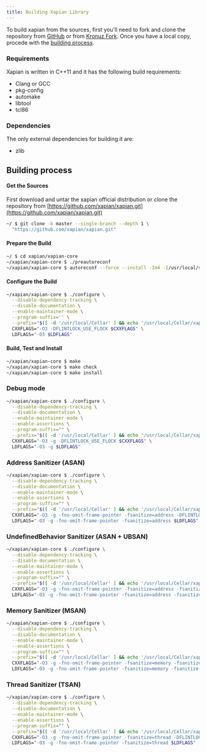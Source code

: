 ```yaml
---
title: Building Xapian Library
---
```


[GitHub]: https://github.com/xapian/xapian
[Kronuz Fork]: https://github.com/Kronuz/xapian

To build xapian from the sources, first you'll need to fork and clone the
repository from [GitHub] or from [Kronuz Fork]. Once you have a local copy,
procede with the [building process](#building-process).


### Requirements

Xapian is written in C++11 and it has the following build requirements:

* Clang or GCC
* pkg-config
* automake
* libtool
* tcl86


### Dependencies

The only external dependencies for building it are:

* zlib


## Building process

#### Get the Sources

First download and untar the xapian official distribution or clone the
repository from [https://github.com/xapian/xapian.git](https://github.com/xapian/xapian.git)

```sh
~/ $ git clone -b master --single-branch --depth 1 \
  "https://github.com/xapian/xapian.git"
```

#### Prepare the Build

```sh
~/ $ cd xapian/xapian-core
~/xapian/xapian-core $ ./preautoreconf
~/xapian/xapian-core $ autoreconf --force --install -Im4 -I/usr/local/share/aclocal
```

#### Configure the Build

```sh
~/xapian/xapian-core $ ./configure \
  --disable-dependency-tracking \
  --disable-documentation \
  --enable-maintainer-mode \
  --program-suffix='' \
  --prefix="$([ -d '/usr/local/Cellar' ] && echo '/usr/local/Cellar/xapian/1.5' || echo '/usr/local')" \
  CXXFLAGS="-O3 -DFLINTLOCK_USE_FLOCK $CXXFLAGS" \
  LDFLAGS="-O3 $LDFLAGS"
```

#### Build, Test and Install

```sh
~/xapian/xapian-core $ make
~/xapian/xapian-core $ make check
~/xapian/xapian-core $ make install
```


### Debug mode

```sh
~/xapian/xapian-core $ ./configure \
  --disable-dependency-tracking \
  --disable-documentation \
  --enable-maintainer-mode \
  --enable-assertions \
  --program-suffix="" \
  --prefix="$([ -d '/usr/local/Cellar' ] && echo '/usr/local/Cellar/xapian/1.5' || echo '/usr/local')" \
  CXXFLAGS="-O3 -g -DFLINTLOCK_USE_FLOCK $CXXFLAGS" \
  LDFLAGS="-O3 -g $LDFLAGS"
```


### Address Sanitizer (ASAN)

```sh
~/xapian/xapian-core $ ./configure \
  --disable-dependency-tracking \
  --disable-documentation \
  --enable-maintainer-mode \
  --enable-assertions \
  --program-suffix="" \
  --prefix="$([ -d '/usr/local/Cellar' ] && echo '/usr/local/Cellar/xapian/1.5-asan' || echo '/usr/local')" \
  CXXFLAGS="-O3 -g -fno-omit-frame-pointer -fsanitize=address -DFLINTLOCK_USE_FLOCK $CXXFLAGS" \
  LDFLAGS="-O3 -g -fno-omit-frame-pointer -fsanitize=address $LDFLAGS"
```


### UndefinedBehavior Sanitizer (ASAN + UBSAN)

```sh
~/xapian/xapian-core $ ./configure \
  --disable-dependency-tracking \
  --disable-documentation \
  --enable-maintainer-mode \
  --enable-assertions \
  --program-suffix="" \
  --prefix="$([ -d '/usr/local/Cellar' ] && echo '/usr/local/Cellar/xapian/1.5-ubsan' || echo '/usr/local')" \
  CXXFLAGS="-O3 -g -fno-omit-frame-pointer -fsanitize=address -fsanitize=undefined -fno-sanitize=vptr,function -fno-sanitize-recover=all -DFLINTLOCK_USE_FLOCK $CXXFLAGS" \
  LDFLAGS="-O3 -g -fno-omit-frame-pointer -fsanitize=address -fsanitize=undefined -fno-sanitize=vptr,function -fno-sanitize-recover=all $LDFLAGS"
```


### Memory Sanitizer (MSAN)

```sh
~/xapian/xapian-core $ ./configure \
  --disable-dependency-tracking \
  --disable-documentation \
  --enable-maintainer-mode \
  --enable-assertions \
  --program-suffix="" \
  --prefix="$([ -d '/usr/local/Cellar' ] && echo '/usr/local/Cellar/xapian/1.5-msan' || echo '/usr/local')" \
  CXXFLAGS="-O3 -g -fno-omit-frame-pointer -fsanitize=memory -fsanitize-memory-track-origins -DFLINTLOCK_USE_FLOCK $CXXFLAGS" \
  LDFLAGS="-O3 -g -fno-omit-frame-pointer -fsanitize=memory -fsanitize-memory-track-origins $LDFLAGS"
```


### Thread Sanitizer (TSAN)

```sh
~/xapian/xapian-core $ ./configure \
  --disable-dependency-tracking \
  --disable-documentation \
  --enable-maintainer-mode \
  --enable-assertions \
  --program-suffix="" \
  --prefix="$([ -d '/usr/local/Cellar' ] && echo '/usr/local/Cellar/xapian/1.5-tsan' || echo '/usr/local')" \
  CXXFLAGS="-O3 -g -fno-omit-frame-pointer -fsanitize=thread -DFLINTLOCK_USE_FLOCK $CXXFLAGS" \
  LDFLAGS="-O3 -g -fno-omit-frame-pointer -fsanitize=thread $LDFLAGS"
```
